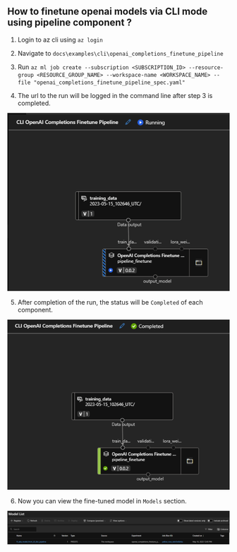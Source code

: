 ## How to finetune openai models via CLI mode using pipeline component ?

1. Login to az cli using `az login`

2. Navigate to `docs\examples\cli\openai_completions_finetune_pipeline`

3. Run `az ml job create --subscription <SUBSCRIPTION_ID> --resource-group <RESOURCE_GROUP_NAME> --workspace-name <WORKSPACE_NAME> --file "openai_completions_finetune_pipeline_spec.yaml"`

4. The url to the run will be logged in the command line after step 3 is completed.

![plot](./images/pipeline_running.png)

5. After completion of the run, the status will be `Completed` of each component.

![plot](./images/pipeline_completed.png)

6. Now you can view the fine-tuned model in `Models` section.

![plot](./images/registered_model.png)